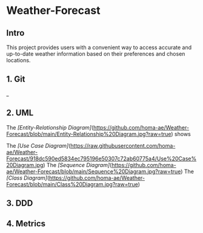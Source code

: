# Weather-Forecast
## Intro
This project provides users with a convenient way to access accurate and up-to-date weather information based on their preferences and chosen locations.
## 1. Git
_
## 2. UML
  The *[Entity-Relationship Diagram]*(https://github.com/homa-ae/Weather-Forecast/blob/main/Entity-Relationship%20Diagram.jpg?raw=true) shows
  
  The *[Use Case Diagram]*(https://raw.githubusercontent.com/homa-ae/Weather-Forecast/918dc590ed5834ec795196e50307c72ab60775a4/Use%20Case%20Diagram.jpg)
  The *[Sequence Diagram]*(https://github.com/homa-ae/Weather-Forecast/blob/main/Sequence%20Diagram.jpg?raw=true)
  The *[Class Diagram]*(https://github.com/homa-ae/Weather-Forecast/blob/main/Class%20Diagram.jpg?raw=true)

## 3. DDD

## 4. Metrics


